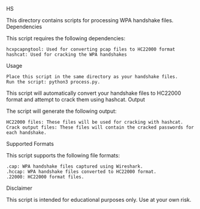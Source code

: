HS

This directory contains scripts for processing WPA handshake files.
Dependencies

This script requires the following dependencies:

    hcxpcapngtool: Used for converting pcap files to HC22000 format
    hashcat: Used for cracking the WPA handshakes

Usage

    Place this script in the same directory as your handshake files.
    Run the script: python3 process.py.

This script will automatically convert your handshake files to HC22000 format and attempt to crack them using hashcat.
Output

The script will generate the following output:

    HC22000 files: These files will be used for cracking with hashcat.
    Crack output files: These files will contain the cracked passwords for each handshake.

Supported Formats

This script supports the following file formats:

    .cap: WPA handshake files captured using Wireshark.
    .hccap: WPA handshake files converted to HC22000 format.
    .22000: HC22000 format files.

Disclaimer

This script is intended for educational purposes only. Use at your own risk.
